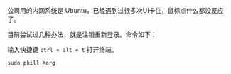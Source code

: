 公司用的内网系统是 Ubuntu，已经遇到过很多次UI卡住，鼠标点什么都没反应了。

目前尝试过几种办法，就是注销重新登录。命令如下：

输入快捷键 `ctrl + alt + t` 打开终端。

```
sudo pkill Xorg
```